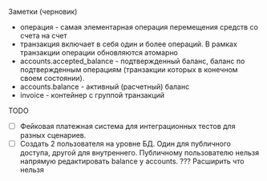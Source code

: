 Заметки (черновик)

* операция - самая элементарная операция перемещения средств со счета на счет
* транзакция включает в себя один и более операций. В рамках транзакции операции обновляются атомарно
* accounts.accepted_balance - подтвержденный баланс, баланс по подтвержденным операциям (транзакции которых в конечном своем состоянии).
* accounts.balance - активный (расчетный) баланс
* invoice - контейнер с группой транзакций


TODO

* [ ] Фейковая платежная система для интеграционных тестов для разных сценариев.
* [ ] Создать 2 пользователя на уровне БД. Один для публичного доступа, другой для внутреннего. Публичному пользователю нельзя напрямую редактировать balance у accounts. ??? Расширить что нельзя
